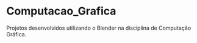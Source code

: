 # Computacao_Grafica
Projetos desenvolvidos utilizando o Blender na disciplina de Computação Gráfica.
